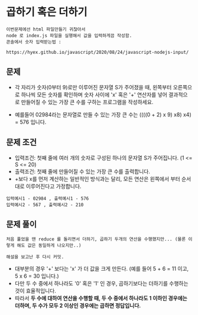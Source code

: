 # 곱하기 혹은 더하기

```
이번문제에선 html 파일만들기 귀찮아서
node 로 index.js 파일을 실행해서 값을 입력하게끔 작성함.
콘솔에서 숫자 입력받는법 :

https://hyex.github.io/javascript/2020/08/24/javascript-nodejs-input/

```

## 문제

-   각 자리가 숫자(0부터 9)로만 이루어진 문자열 S가 주어졌을 때, 왼쪽부터 오른쪽으로 하나씩 모든 숫자를 확인하며 숫자 사이에 'x' 혹은 '+' 연산자를 넣어 결과적으로 만들어질 수 있는 가장 큰 수를 구하는 프로그램을 작성하세요.

-   예를들어 02984라는 문자열로 만들 수 있는 가장 큰 수는 ((((0 + 2) x 9) x8) x4) = 576 입니다.

## 문제 조건

-   입력조건: 첫째 줄에 여러 개의 숫자로 구성된 하나의 문자열 S가 주어집니다. (1 <= S <= 20)
-   출력조건: 첫째 줄에 만들어질 수 있는 가장 큰 수를 출력합니다.
-   +보다 x를 먼저 계산하는 일반적인 방식과는 달리, 모든 연산은 왼쪽에서 부터 순서대로 이루어진다고 가정합니다.

```
입력예시1 - 02984 , 출력예시1 - 576
입력예시2 - 567 , 출력예시2 - 210
```

## 문제 풀이

```
처음 풀었을 땐 reduce 를 돌리면서 더하기, 곱하기 두개의 연산을 수행했지만... (물론 이렇게 해도 값은 동일하게 나오지만..)

해설을 보고난 후 다시 커밋.
```

-   대부분의 경우 '+' 보다는 'x' 가 더 값을 크게 만든다. (예를 들어 5 + 6 = 11 이고, 5 x 6 = 30 입니다.)
-   다만 두 수 중에서 하나라도 '0' 혹은 '1' 인 경우, 곱하기보다는 더하기를 수행하는 것이 효율적입니다.
-   따라서 <b>두 수에 대하여 연산을 수행할 때, 두 수 중에서 하나라도 1 이하인 경우에는 더하며, 두 수가 모두 2 이상인 경우에는 곱하면 정답<b/>입니다.
